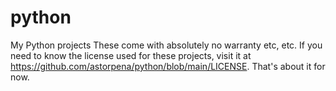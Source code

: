 # python
My Python projects
These come with absolutely no warranty etc, etc. If you need to know the license used for these projects, visit it at <https://github.com/astorpena/python/blob/main/LICENSE>. That's about it for now.